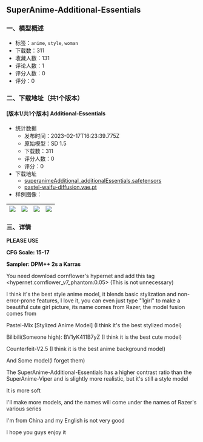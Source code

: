 ## SuperAnime-Additional-Essentials
### 一、模型概述

- 标签：`anime`, `style`, `woman`
- 下载数：311
- 收藏人数：131
- 评论人数：1
- 评分人数：0
- 评分：0

### 二、下载地址（共1个版本）

#### [版本1/共1个版本] Additional-Essentials

- 统计数据
  - 发布时间：2023-02-17T16:23:39.775Z
  - 原始模型：SD 1.5
  - 下载数：311
  - 评分人数：0
  - 评分：0
- 下载地址
  - [superanimeAdditional_additionalEssentials.safetensors](https://civitai.com/api/download/models/10768)
  - [pastel-waifu-diffusion.vae.pt](https://civitai.com/api/download/models/10768?type=VAE&format=Other)
- 样例图像：

| <img src="https://image.civitai.com/xG1nkqKTMzGDvpLrqFT7WA/b729d0da-8613-4daf-f265-ce2625394100/width=450/104209.jpeg" /> | <img src="https://image.civitai.com/xG1nkqKTMzGDvpLrqFT7WA/de29c11e-2df1-400d-eb33-19e2c8d25300/width=450/104207.jpeg" /> | <img src="https://image.civitai.com/xG1nkqKTMzGDvpLrqFT7WA/74b8a03b-952f-4b6b-aa2a-f81bcca1e100/width=450/104214.jpeg" /> | <img src="https://image.civitai.com/xG1nkqKTMzGDvpLrqFT7WA/052c2f1c-db1b-430d-0814-b0fe0fe72a00/width=450/104215.jpeg" /> |
| ---- | ---- | ---- | ---- |


### 三、详情
<p><strong>PLEASE USE</strong></p><p><strong>CFG Scale: 15-17</strong></p><p><strong>Sampler: DPM++ 2s a Karras</strong></p><p></p><p>You need download cornflower's hypernet and add this tag &lt;hypernet:cornflower_v7_phantom:0.05&gt;    (This is not unnecessary)</p><p></p><p>I think it's the best style anime model, it blends basic stylization and non-error-prone features, I love it, you can even just type "1girl" to make a beautiful cute girl picture, its name comes from Razer, the model fusion comes from</p><p></p><p>Pastel-Mix [Stylized Anime Model] (I think it's the best stylized model)</p><p>Bilibili(Someone high): BV1yK411B7yZ (I think it is the best cute model)</p><p>Counterfeit-V2.5 (I think it is the best anime background model)</p><p>And Some model(I forget them)</p><p></p><p>The SuperAnime-Additional-Essentials has a higher contrast ratio than the SuperAnime-Viper and is slightly more realistic, but it's still a style model</p><p>It is more soft</p><p>I'll make more models, and the names will come under the names of Razer's various series</p><p>I'm from China and my English is not very good</p><p>I hope you guys enjoy it</p><p></p>
